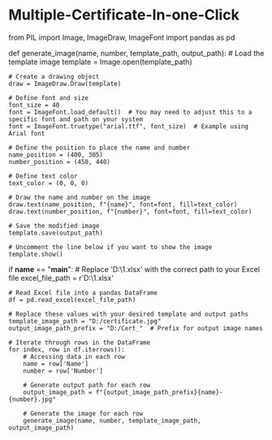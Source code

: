 # Multiple-Certificate-In-one-Click

from PIL import Image, ImageDraw, ImageFont
import pandas as pd

def generate_image(name, number, template_path, output_path):
    # Load the template image
    template = Image.open(template_path)

    # Create a drawing object
    draw = ImageDraw.Draw(template)

    # Define font and size
    font_size = 40
    font = ImageFont.load_default()  # You may need to adjust this to a specific font and path on your system
    font = ImageFont.truetype("arial.ttf", font_size)  # Example using Arial font

    # Define the position to place the name and number
    name_position = (400, 305)
    number_position = (450, 440)

    # Define text color
    text_color = (0, 0, 0)

    # Draw the name and number on the image
    draw.text(name_position, f"{name}", font=font, fill=text_color)
    draw.text(number_position, f"{number}", font=font, fill=text_color)

    # Save the modified image
    template.save(output_path)

    # Uncomment the line below if you want to show the image
    template.show()

if __name__ == "__main__":
    # Replace 'D:\\1.xlsx' with the correct path to your Excel file
    excel_file_path = r'D:\\1.xlsx'

    # Read Excel file into a pandas DataFrame
    df = pd.read_excel(excel_file_path) 

    # Replace these values with your desired template and output paths
    template_image_path = "D:/certificate.jpg"
    output_image_path_prefix = "D:/Cert_"  # Prefix for output image names

    # Iterate through rows in the DataFrame
    for index, row in df.iterrows():
        # Accessing data in each row
        name = row['Name']
        number = row['Number']

        # Generate output path for each row
        output_image_path = f"{output_image_path_prefix}{name}-{number}.jpg"
        
        # Generate the image for each row
        generate_image(name, number, template_image_path, output_image_path)
